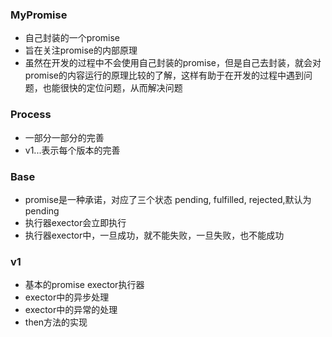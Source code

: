 ### MyPromise
- 自己封装的一个promise
- 旨在关注promise的内部原理
- 虽然在开发的过程中不会使用自己封装的promise，但是自己去封装，就会对promise的内容运行的原理比较的了解，这样有助于在开发的过程中遇到问题，也能很快的定位问题，从而解决问题

### Process
- 一部分一部分的完善
- v1...表示每个版本的完善

### Base
- promise是一种承诺，对应了三个状态 pending, fulfilled, rejected,默认为pending
- 执行器exector会立即执行
- 执行器exector中，一旦成功，就不能失败，一旦失败，也不能成功

### v1
- 基本的promise exector执行器
- exector中的异步处理
- exector中的异常的处理
- then方法的实现
